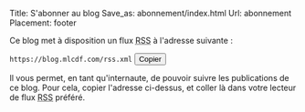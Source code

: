 Title: S'abonner au blog
Save_as: abonnement/index.html
Url: abonnement
Placement: footer

Ce blog met à disposition un flux <abbr xmlns="http://www.w3.org/1999/xhtml" title="Really Simple Syndication" xml:lang="en" lang="en">RSS</abbr> à l'adresse suivante :

<span id="rss-url">```https://blog.mlcdf.com/rss.xml```</span> <button onclick="copyToClipboard('#rss-url code')">Copier</button>

Il vous permet, en tant qu'internaute, de pouvoir suivre les publications de ce blog. Pour cela, copier l'adresse ci-dessus, et coller là dans votre lecteur de flux <abbr xmlns="http://www.w3.org/1999/xhtml" title="Really Simple Syndication" xml:lang="en" lang="en">RSS</abbr> préféré.
